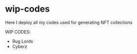 # wip-codes

Here I deploy all my codes used for generating NFT collections

WIP CODES:
- Rug Lords
- Cyberz